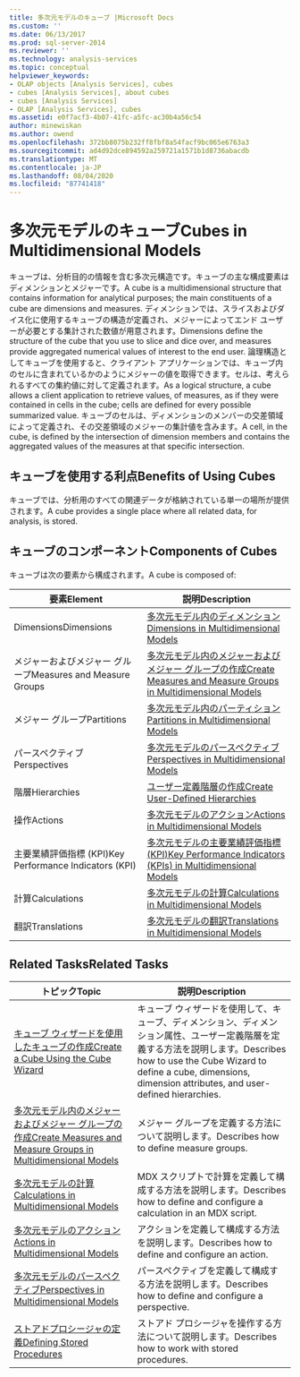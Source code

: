 ```yaml
---
title: 多次元モデルのキューブ |Microsoft Docs
ms.custom: ''
ms.date: 06/13/2017
ms.prod: sql-server-2014
ms.reviewer: ''
ms.technology: analysis-services
ms.topic: conceptual
helpviewer_keywords:
- OLAP objects [Analysis Services], cubes
- cubes [Analysis Services], about cubes
- cubes [Analysis Services]
- OLAP [Analysis Services], cubes
ms.assetid: e0f7acf3-4b07-41fc-a5fc-ac30b4a56c54
author: minewiskan
ms.author: owend
ms.openlocfilehash: 372bb8075b232ff8fbf8a54facf9bc065e6763a3
ms.sourcegitcommit: ad4d92dce894592a259721a1571b1d8736abacdb
ms.translationtype: MT
ms.contentlocale: ja-JP
ms.lasthandoff: 08/04/2020
ms.locfileid: "87741418"
---
```

# <a name="cubes-in-multidimensional-models"></a><span data-ttu-id="a263a-102">多次元モデルのキューブ</span><span class="sxs-lookup"><span data-stu-id="a263a-102">Cubes in Multidimensional Models</span></span>
  <span data-ttu-id="a263a-103">キューブは、分析目的の情報を含む多次元構造です。キューブの主な構成要素はディメンションとメジャーです。</span><span class="sxs-lookup"><span data-stu-id="a263a-103">A cube is a multidimensional structure that contains information for analytical purposes; the main constituents of a cube are dimensions and measures.</span></span> <span data-ttu-id="a263a-104">ディメンションでは、スライスおよびダイス化に使用するキューブの構造が定義され、メジャーによってエンド ユーザーが必要とする集計された数値が用意されます。</span><span class="sxs-lookup"><span data-stu-id="a263a-104">Dimensions define the structure of the cube that you use to slice and dice over, and measures provide aggregated numerical values of interest to the end user.</span></span> <span data-ttu-id="a263a-105">論理構造としてキューブを使用すると、クライアント アプリケーションでは、キューブ内のセルに含まれているかのようにメジャーの値を取得できます。セルは、考えられるすべての集約値に対して定義されます。</span><span class="sxs-lookup"><span data-stu-id="a263a-105">As a logical structure, a cube allows a client application to retrieve values, of measures, as if they were contained in cells in the cube; cells are defined for every possible summarized value.</span></span> <span data-ttu-id="a263a-106">キューブのセルは、ディメンションのメンバーの交差領域によって定義され、その交差領域のメジャーの集計値を含みます。</span><span class="sxs-lookup"><span data-stu-id="a263a-106">A cell, in the cube, is defined by the intersection of dimension members and contains the aggregated values of the measures at that specific intersection.</span></span>  
  
## <a name="benefits-of-using-cubes"></a><span data-ttu-id="a263a-107">キューブを使用する利点</span><span class="sxs-lookup"><span data-stu-id="a263a-107">Benefits of Using Cubes</span></span>  
 <span data-ttu-id="a263a-108">キューブでは、分析用のすべての関連データが格納されている単一の場所が提供されます。</span><span class="sxs-lookup"><span data-stu-id="a263a-108">A cube provides a single place where all related data, for analysis, is stored.</span></span>  
  
## <a name="components-of-cubes"></a><span data-ttu-id="a263a-109">キューブのコンポーネント</span><span class="sxs-lookup"><span data-stu-id="a263a-109">Components of Cubes</span></span>  
 <span data-ttu-id="a263a-110">キューブは次の要素から構成されます。</span><span class="sxs-lookup"><span data-stu-id="a263a-110">A cube is composed of:</span></span>  
  
|<span data-ttu-id="a263a-111">要素</span><span class="sxs-lookup"><span data-stu-id="a263a-111">Element</span></span>|<span data-ttu-id="a263a-112">説明</span><span class="sxs-lookup"><span data-stu-id="a263a-112">Description</span></span>|  
|-------------|-----------------|  
|<span data-ttu-id="a263a-113">Dimensions</span><span class="sxs-lookup"><span data-stu-id="a263a-113">Dimensions</span></span>|[<span data-ttu-id="a263a-114">多次元モデル内のディメンション</span><span class="sxs-lookup"><span data-stu-id="a263a-114">Dimensions in Multidimensional Models</span></span>](dimensions-in-multidimensional-models.md)|  
|<span data-ttu-id="a263a-115">メジャーおよびメジャー グループ</span><span class="sxs-lookup"><span data-stu-id="a263a-115">Measures and Measure Groups</span></span>|[<span data-ttu-id="a263a-116">多次元モデル内のメジャーおよびメジャー グループの作成</span><span class="sxs-lookup"><span data-stu-id="a263a-116">Create Measures and Measure Groups in Multidimensional Models</span></span>](create-measures-and-measure-groups-in-multidimensional-models.md)|  
|<span data-ttu-id="a263a-117">メジャー グループ</span><span class="sxs-lookup"><span data-stu-id="a263a-117">Partitions</span></span>|[<span data-ttu-id="a263a-118">多次元モデル内のパーティション</span><span class="sxs-lookup"><span data-stu-id="a263a-118">Partitions in Multidimensional Models</span></span>](partitions-in-multidimensional-models.md)|  
|<span data-ttu-id="a263a-119">パースペクティブ</span><span class="sxs-lookup"><span data-stu-id="a263a-119">Perspectives</span></span>|[<span data-ttu-id="a263a-120">多次元モデルのパースペクティブ</span><span class="sxs-lookup"><span data-stu-id="a263a-120">Perspectives in Multidimensional Models</span></span>](perspectives-in-multidimensional-models.md)|  
|<span data-ttu-id="a263a-121">階層</span><span class="sxs-lookup"><span data-stu-id="a263a-121">Hierarchies</span></span>|[<span data-ttu-id="a263a-122">ユーザー定義階層の作成</span><span class="sxs-lookup"><span data-stu-id="a263a-122">Create User-Defined Hierarchies</span></span>](user-defined-hierarchies-create.md)|  
|<span data-ttu-id="a263a-123">操作</span><span class="sxs-lookup"><span data-stu-id="a263a-123">Actions</span></span>|[<span data-ttu-id="a263a-124">多次元モデルのアクション</span><span class="sxs-lookup"><span data-stu-id="a263a-124">Actions in Multidimensional Models</span></span>](actions-in-multidimensional-models.md)|  
|<span data-ttu-id="a263a-125">主要業績評価指標 (KPI)</span><span class="sxs-lookup"><span data-stu-id="a263a-125">Key Performance Indicators (KPI)</span></span>|[<span data-ttu-id="a263a-126">多次元モデルの主要業績評価指標 &#40;KPI&#41;</span><span class="sxs-lookup"><span data-stu-id="a263a-126">Key Performance Indicators &#40;KPIs&#41; in Multidimensional Models</span></span>](key-performance-indicators-kpis-in-multidimensional-models.md)|  
|<span data-ttu-id="a263a-127">計算</span><span class="sxs-lookup"><span data-stu-id="a263a-127">Calculations</span></span>|[<span data-ttu-id="a263a-128">多次元モデルの計算</span><span class="sxs-lookup"><span data-stu-id="a263a-128">Calculations in Multidimensional Models</span></span>](calculations-in-multidimensional-models.md)|  
|<span data-ttu-id="a263a-129">翻訳</span><span class="sxs-lookup"><span data-stu-id="a263a-129">Translations</span></span>|[<span data-ttu-id="a263a-130">多次元モデルの翻訳</span><span class="sxs-lookup"><span data-stu-id="a263a-130">Translations in Multidimensional Models</span></span>](translations-in-multidimensional-models-analysis-services.md)|  
  
## <a name="related-tasks"></a><span data-ttu-id="a263a-131">Related Tasks</span><span class="sxs-lookup"><span data-stu-id="a263a-131">Related Tasks</span></span>  
  
|<span data-ttu-id="a263a-132">トピック</span><span class="sxs-lookup"><span data-stu-id="a263a-132">Topic</span></span>|<span data-ttu-id="a263a-133">説明</span><span class="sxs-lookup"><span data-stu-id="a263a-133">Description</span></span>|  
|-----------|-----------------|  
|[<span data-ttu-id="a263a-134">キューブ ウィザードを使用したキューブの作成</span><span class="sxs-lookup"><span data-stu-id="a263a-134">Create a Cube Using the Cube Wizard</span></span>](create-a-cube-using-the-cube-wizard.md)|<span data-ttu-id="a263a-135">キューブ ウィザードを使用して、キューブ、ディメンション、ディメンション属性、ユーザー定義階層を定義する方法を説明します。</span><span class="sxs-lookup"><span data-stu-id="a263a-135">Describes how to use the Cube Wizard to define a cube, dimensions, dimension attributes, and user-defined hierarchies.</span></span>|  
|[<span data-ttu-id="a263a-136">多次元モデル内のメジャーおよびメジャー グループの作成</span><span class="sxs-lookup"><span data-stu-id="a263a-136">Create Measures and Measure Groups in Multidimensional Models</span></span>](create-measures-and-measure-groups-in-multidimensional-models.md)|<span data-ttu-id="a263a-137">メジャー グループを定義する方法について説明します。</span><span class="sxs-lookup"><span data-stu-id="a263a-137">Describes how to define measure groups.</span></span>|  
|[<span data-ttu-id="a263a-138">多次元モデルの計算</span><span class="sxs-lookup"><span data-stu-id="a263a-138">Calculations in Multidimensional Models</span></span>](calculations-in-multidimensional-models.md)|<span data-ttu-id="a263a-139">MDX スクリプトで計算を定義して構成する方法を説明します。</span><span class="sxs-lookup"><span data-stu-id="a263a-139">Describes how to define and configure a calculation in an MDX script.</span></span>|  
|[<span data-ttu-id="a263a-140">多次元モデルのアクション</span><span class="sxs-lookup"><span data-stu-id="a263a-140">Actions in Multidimensional Models</span></span>](actions-in-multidimensional-models.md)|<span data-ttu-id="a263a-141">アクションを定義して構成する方法を説明します。</span><span class="sxs-lookup"><span data-stu-id="a263a-141">Describes how to define and configure an action.</span></span>|  
|[<span data-ttu-id="a263a-142">多次元モデルのパースペクティブ</span><span class="sxs-lookup"><span data-stu-id="a263a-142">Perspectives in Multidimensional Models</span></span>](perspectives-in-multidimensional-models.md)|<span data-ttu-id="a263a-143">パースペクティブを定義して構成する方法を説明します。</span><span class="sxs-lookup"><span data-stu-id="a263a-143">Describes how to define and configure a perspective.</span></span>|  
|[<span data-ttu-id="a263a-144">ストアドプロシージャの定義</span><span class="sxs-lookup"><span data-stu-id="a263a-144">Defining Stored Procedures</span></span>](../multidimensional-models-extending-olap-stored-procedures/defining-stored-procedures.md)|<span data-ttu-id="a263a-145">ストアド プロシージャを操作する方法について説明します。</span><span class="sxs-lookup"><span data-stu-id="a263a-145">Describes how to work with stored procedures.</span></span>|  
  
  
